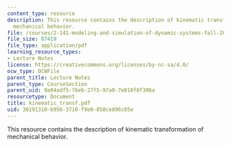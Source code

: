 ```yaml
---
content_type: resource
description: This resource contains the description of kinematic transformation of
  mechanical behavior.
file: /courses/2-141-modeling-and-simulation-of-dynamic-systems-fall-2006/30191310b9563710f9e0058ce896c85e_kinematic_transf.pdf
file_size: 87419
file_type: application/pdf
learning_resource_types:
- Lecture Notes
license: https://creativecommons.org/licenses/by-nc-sa/4.0/
ocw_type: OCWFile
parent_title: Lecture Notes
parent_type: CourseSection
parent_uid: 9a04adf5-76eb-27f5-97a0-7e810f0f306a
resourcetype: Document
title: kinematic_transf.pdf
uid: 30191310-b956-3710-f9e0-058ce896c85e
---
```

This resource contains the description of kinematic transformation of mechanical behavior.